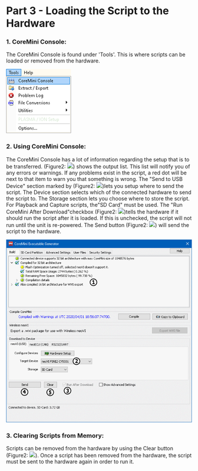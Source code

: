 # Part 3 - Loading the Script to the Hardware

### 1. CoreMini Console:

The CoreMini Console is found under 'Tools'. This is where scripts can be loaded or removed from the hardware.

![Figure 1: Location of the CoreMini Console.](../../.gitbook/assets/CoreMiniConsoleMenu.gif)

### 2. Using CoreMini Console:

The CoreMini Console has a lot of information regarding the setup that is to be transferred. (Figure2: ![](https://cdn.intrepidcs.net/support/VehicleSpy/assets/smOne.gif)) shows the output list. This list will notify you of any errors or warnings. If any problems exist in the script, a red dot will be next to that item to warn you that something is wrong. The "Send to USB Device" section marked by (Figure2: ![](https://cdn.intrepidcs.net/support/VehicleSpy/assets/smTwo.gif))lets you setup where to send the script. The Device section selects which of the connected hardware to send the script to. The Storage section lets you choose where to store the script. For Playback and Capture scripts, the"SD Card" must be used. The "Run CoreMini After Download"checkbox (Figure2: ![](https://cdn.intrepidcs.net/support/VehicleSpy/assets/smThree.gif))tells the hardware if it should run the script after it is loaded. If this is unchecked, the script will not run until the unit is re-powered. The Send button (Figure2: ![](https://cdn.intrepidcs.net/support/VehicleSpy/assets/smFour.gif)) will send the script to the hardware.

![Figure 2: The CoreMini Console.](../../.gitbook/assets/CoreMiniConsole.gif)

### 3. Clearing Scripts from Memory:

Scripts can be removed from the hardware by using the Clear button (Figure2: ![](https://cdn.intrepidcs.net/support/VehicleSpy/assets/smFive.gif)). Once a script has been removed from the hardware, the script must be sent to the hardware again in order to run it.
